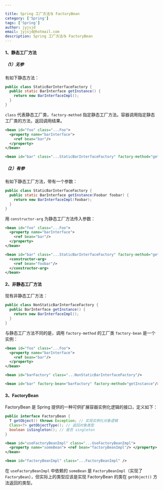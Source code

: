 ```yaml
---

title: Spring 工厂方法与 FactoryBean
category: ['Spring']
tags: ['Spring']
author: jyjsjd
email: jyjsjd@hotmail.com
description: Spring 工厂方法与 FactoryBean
---
```



#### 1、静态工厂方法
##### （1）无参
有如下静态方法：

```java
public class StaticBarInterfaceFactory {
  public static BarInterface getInstance() {
    return new BarInterfaceImpl();
  }
}
```

`class` 代表静态工厂类，`factory-method` 指定静态工厂方法。容器调用指定静态工厂类的方法，返回调用结果。

```xml
<bean id="foo" class="...Foo"> 
  <property name="barInterface"> 
    <ref bean="bar"/> 
  </property> 
</bean>

<bean id="bar" class="...StaticBarInterfaceFactory" factory-method="getInstance"/>
```

##### （2）有参
有如下静态工厂方法，带有一个参数：

```java
public class StaticBarInterfaceFactory { 
  public static BarInterface getInstance(Foobar foobar) { 
    return new BarInterfaceImpl(foobar); 
  }
}
```

用 `constructor-arg` 为静态工厂方法传入参数：

```xml
<bean id="foo" class="...Foo"> 
  <property name="barInterface"> 
    <ref bean="bar"/> 
  </property> 
</bean>

<bean id="bar" class="...StaticBarInterfaceFactory" factory-method="getInstance"> 
  <constructor-arg> 
    <ref bean="foobar"/> 
  </constructor-arg> 
</bean>
```

#### 2、非静态工厂方法
现有非静态工厂方法：

```java
public class NonStaticBarInterfaceFactory { 
  public BarInterface getInstance() { 
    return new BarInterfaceImpl(); 
  } 
}
```

与静态工厂方法不同的是，调用 `factory-method` 的工厂类 `factory-bean` 是一个实例：

```xml
<bean id="foo" class="...Foo"> 
  <property name="barInterface"> 
    <ref bean="bar"/> 
  </property> 
</bean>

<bean id="barFactory" class="...NonStaticBarInterfaceFactory"/>

<bean id="bar" factory-bean="barFactory" factory-method="getInstance"/>
```

#### 3、FactoryBean
FactoryBean 是 Spring 提供的一种可供扩展容器实例化逻辑的接口，定义如下：

```java
public interface FactoryBean {
  T getObject() throws Exception; // 实现实例化对象逻辑
  Class<?> getObjectType(); // 返回对象类型
  boolean isSingleton(); // 是否 singleton
}
```

```xml
<bean id="useFactoryBeanImpl" class="...UseFactoryBeanImpl"> 
  <property name="someBean"> <ref bean="factoryBeanImpl"/> </property> 
</bean>

<bean id="factoryBeanImpl" class="...FactoryBeanImpl" />
```

在 `useFactoryBeanImpl` 中依赖的 `someBean` 是 `FactoryBeanImpl`（实现了 `FactoryBean`），但实际上的类型应该是实现 FactoryBean 的类在 `getObject()` 方法返回的类型。
